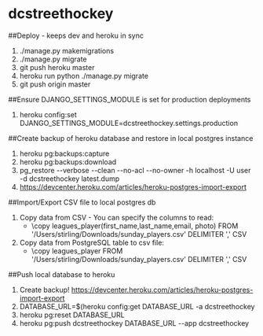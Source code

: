# dcstreethockey

##Deploy - keeps dev and heroku in sync
1. ./manage.py makemigrations
1. ./manage.py migrate
1. git push heroku master
1. heroku run python ./manage.py migrate
1. git push origin master

##Ensure DJANGO_SETTINGS_MODULE is set for production deployments
1. heroku config:set DJANGO_SETTINGS_MODULE=dcstreethockey.settings.production

##Create backup of heroku database and restore in local postgres instance
1. heroku pg:backups:capture
1. heroku pg:backups:download
1. pg_restore --verbose --clean --no-acl --no-owner -h localhost -U user -d dcstreethockey latest.dump
1. https://devcenter.heroku.com/articles/heroku-postgres-import-export

##Import/Export CSV file to local postgres db
1. Copy data from CSV - You can specify the columns to read:
   - \copy leagues_player(first_name,last_name,email, photo) FROM '/Users/stirling/Downloads/sunday_players.csv' DELIMITER ',' CSV
1. Copy data from PostgreSQL table to csv file:
   - \copy leagues_player FROM '/Users/stirling/Downloads/sunday_players.csv' DELIMITER ',' CSV
   
##Push local database to heroku
1. Create backup! https://devcenter.heroku.com/articles/heroku-postgres-import-export 
1. DATABASE_URL=$(heroku config:get DATABASE_URL -a dcstreethockey 
1. heroku pg:reset DATABASE_URL
1. heroku pg:push dcstreethockey DATABASE_URL --app dcstreethockey
